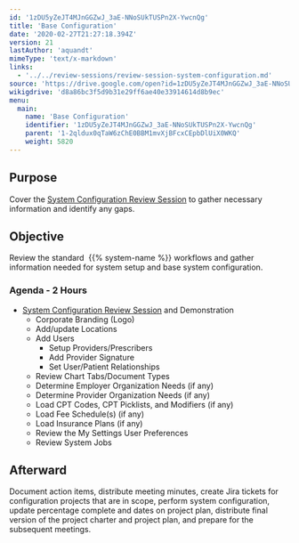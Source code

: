 ```yaml
---
id: '1zDU5yZeJT4MJnGGZwJ_3aE-NNoSUkTUSPn2X-YwcnQg'
title: 'Base Configuration'
date: '2020-02-27T21:27:18.394Z'
version: 21
lastAuthor: 'aquandt'
mimeType: 'text/x-markdown'
links:
  - '../../review-sessions/review-session-system-configuration.md'
source: 'https://drive.google.com/open?id=1zDU5yZeJT4MJnGGZwJ_3aE-NNoSUkTUSPn2X-YwcnQg'
wikigdrive: 'd8a86bc3f5d9b31e29ff6ae40e33914614d8b9ec'
menu:
  main:
    name: 'Base Configuration'
    identifier: '1zDU5yZeJT4MJnGGZwJ_3aE-NNoSUkTUSPn2X-YwcnQg'
    parent: '1-2qldux0qTaW6zChE0BBM1mvXjBFcxCEpbDlUiX0WKQ'
    weight: 5820
---
```

## Purpose  
  
Cover the [System Configuration Review Session](../../review-sessions/review-session-system-configuration.md) to gather necessary information and identify any gaps.
  
## Objective  
  
Review the standard  {{% system-name %}} workflows and gather information needed for system setup and base system configuration.
  
### Agenda - 2 Hours  

* [System Configuration Review Session](../../review-sessions/review-session-system-configuration.md) and Demonstration
   * Corporate Branding (Logo)
   * Add/update Locations
   * Add Users
      * Setup Providers/Prescribers
      * Add Provider Signature
      * Set User/Patient Relationships
   * Review Chart Tabs/Document Types
   * Determine Employer Organization Needs (if any)
   * Determine Provider Organization Needs (if any)
   * Load CPT Codes, CPT Picklists, and Modifiers (if any)
   * Load Fee Schedule(s) (if any)
   * Load Insurance Plans (if any)
   * Review the My Settings User Preferences
   * Review System Jobs
  
## Afterward  
  
Document action items, distribute meeting minutes, create Jira tickets for configuration projects that are in scope, perform system configuration, update percentage complete and dates on project plan, distribute final version of the project charter and project plan, and prepare for the subsequent meetings.
